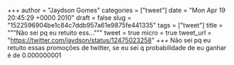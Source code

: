 
+++
author = "Jaydson Gomes"
categories = ["tweet"]
date = "Mon Apr 19 20:45:29 +0000 2010"
draft = false
slug = "1522596904be1c84c7ddb957a61e9875fe441335"
tags = ["tweet"]
title = """Não sei pq eu retuito ess..."""
tweet = true
micro = true
tweet_url = "https://twitter.com/jaydson/status/12475023258"
+++
Não sei pq eu retuito essas promoções de twitter, se eu sei q probabilidade de eu ganhar é de 0.000000001
